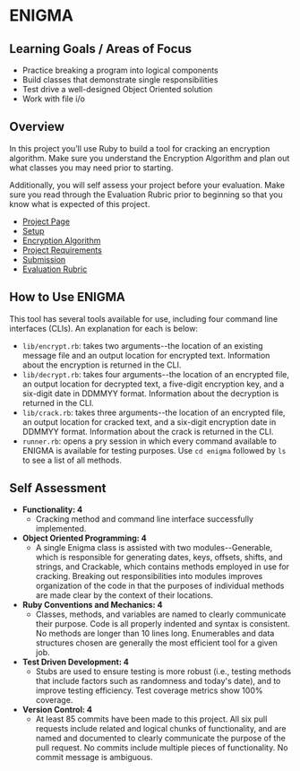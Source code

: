 # ENIGMA

## Learning Goals / Areas of Focus
* Practice breaking a program into logical components
* Build classes that demonstrate single responsibilities
* Test drive a well-designed Object Oriented solution
* Work with file i/o

## Overview
In this project you’ll use Ruby to build a tool for cracking an encryption algorithm. Make sure you understand the Encryption Algorithm and plan out what classes you may need prior to starting.

Additionally, you will self assess your project before your evaluation. Make sure you read through the Evaluation Rubric prior to beginning so that you know what is expected of this project.

* [Project Page](https://backend.turing.io/module1/projects/enigma/index)
* [Setup](https://backend.turing.io/module1/projects/enigma/setup)
* [Encryption Algorithm](https://backend.turing.io/module1/projects/enigma/encryption)
* [Project Requirements](https://backend.turing.io/module1/projects/enigma/requirements)
* [Submission](https://backend.turing.io/module1/projects/enigma/submission)
* [Evaluation Rubric](https://backend.turing.io/module1/projects/enigma/rubric)

## How to Use ENIGMA
This tool has several tools available for use, including four command line interfaces (CLIs). An explanation for each is below:
* `lib/encrypt.rb`: takes two arguments--the location of an existing message file and an output location for encrypted text. Information about the encryption is returned in the CLI.
* `lib/decrypt.rb`: takes four arguments--the location of an encrypted file, an output location for decrypted text, a five-digit encryption key, and a six-digit date in DDMMYY format. Information about the decryption is returned in the CLI.
* `lib/crack.rb`: takes three arguments--the location of an encrypted file, an output location for cracked text, and a six-digit encryption date in DDMMYY format. Information about the crack is returned in the CLI.
* `runner.rb`: opens a pry session in which every command available to ENIGMA is available for testing purposes. Use `cd enigma` followed by `ls` to see a list of all methods.

## Self Assessment
* **Functionality: 4**
  - Cracking method and command line interface successfully implemented.
* **Object Oriented Programming: 4**
  - A single Enigma class is assisted with two modules--Generable, which is responsible for generating dates, keys, offsets, shifts, and strings, and Crackable, which contains methods employed in use for cracking. Breaking out responsibilities into modules improves organization of the code in that the purposes of individual methods are made clear by the context of their locations.
* **Ruby Conventions and Mechanics: 4**
  - Classes, methods, and variables are named to clearly communicate their purpose. Code is all properly indented and syntax is consistent. No methods are longer than 10 lines long. Enumerables and data structures chosen are generally the most efficient tool for a given job.
* **Test Driven Development: 4**
  - Stubs are used to ensure testing is more robust (i.e., testing methods that include factors such as randomness and today's date), and to improve testing efficiency. Test coverage metrics show 100% coverage.
* **Version Control: 4**
  - At least 85 commits have been made to this project. All six pull requests include related and logical chunks of functionality, and are named and documented to clearly communicate the purpose of the pull request. No commits include multiple pieces of functionality. No commit message is ambiguous.
